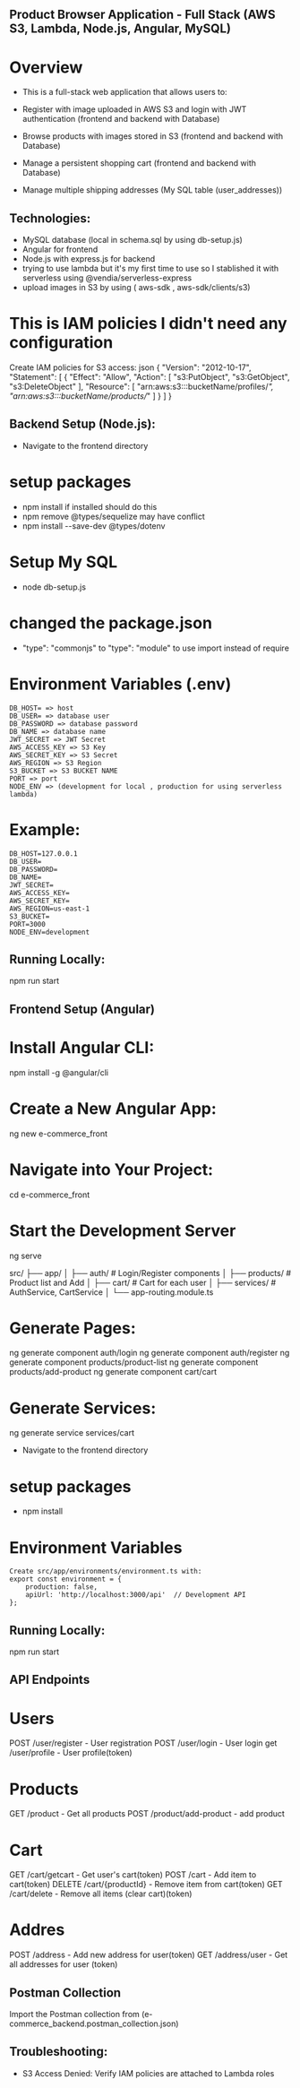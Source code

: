 ## Product Browser Application - Full Stack (AWS S3, Lambda, Node.js, Angular, MySQL)
# Overview
- This is a full-stack web application that allows users to:

- Register with image uploaded in AWS S3 and login with JWT authentication (frontend and backend with  Database)

- Browse products with images stored in S3 (frontend and backend with Database)

- Manage a persistent shopping cart (frontend and backend with Database)

- Manage multiple shipping addresses  (My SQL table (user_addresses))

## Technologies:

- MySQL database (local in schema.sql by using db-setup.js)
- Angular for frontend
- Node.js with express.js for backend 
- trying to use lambda but it's my first time to use so I stablished it with serverless using 
@vendia/serverless-express 
- upload images in S3 by using ( aws-sdk , aws-sdk/clients/s3)


# This is IAM policies I didn't need any configuration 
Create IAM policies for S3 access:
json
{
    "Version": "2012-10-17",
    "Statement": [
        {
            "Effect": "Allow",
            "Action": [
                "s3:PutObject",
                "s3:GetObject",
                "s3:DeleteObject"
            ],
            "Resource": [
                "arn:aws:s3:::bucketName/profiles/*",
                "arn:aws:s3:::bucketName/products/*"
            ]
        }
    ]
}


## Backend Setup (Node.js):
- Navigate to the frontend directory
# setup packages 
- npm install
if installed should do this 
- npm remove @types/sequelize
may have conflict
- npm install --save-dev @types/dotenv
# Setup My SQL
- node db-setup.js
# changed the package.json
- "type": "commonjs" to "type": "module" to use import instead of require
# Environment Variables (.env)
    DB_HOST= => host
    DB_USER= => database user
    DB_PASSWORD => database password
    DB_NAME => database name
    JWT_SECRET => JWT Secret 
    AWS_ACCESS_KEY => S3 Key
    AWS_SECRET_KEY => S3 Secret
    AWS_REGION => S3 Region
    S3_BUCKET => S3 BUCKET NAME
    PORT => port
    NODE_ENV => (development for local , production for using serverless lambda)
# Example:
    DB_HOST=127.0.0.1
    DB_USER=
    DB_PASSWORD=
    DB_NAME=
    JWT_SECRET=
    AWS_ACCESS_KEY=
    AWS_SECRET_KEY=
    AWS_REGION=us-east-1
    S3_BUCKET=
    PORT=3000
    NODE_ENV=development
## Running Locally:
   npm run start

## Frontend Setup (Angular)
# Install Angular CLI:
npm install -g @angular/cli
# Create a New Angular App:
ng new e-commerce_front
# Navigate into Your Project:
cd e-commerce_front
# Start the Development Server
ng serve

src/
├── app/
│   ├── auth/         # Login/Register components
│   ├── products/     # Product list and Add
│   ├── cart/         # Cart for each user
│   ├── services/     # AuthService, CartService
│   └── app-routing.module.ts


# Generate Pages:
ng generate component auth/login
ng generate component auth/register
ng generate component products/product-list
ng generate component products/add-product
ng generate component cart/cart


#  Generate Services:
ng generate service services/cart
- Navigate to the frontend directory

# setup packages 
- npm install
# Environment Variables
    Create src/app/environments/environment.ts with:
    export const environment = {
        production: false,
        apiUrl: 'http://localhost:3000/api'  // Development API
    };

## Running Locally:
   npm run start

## API Endpoints
# Users
POST /user/register - User registration
POST /user/login - User login
get /user/profile - User profile(token)

# Products
GET /product - Get all products
POST /product/add-product - add product

# Cart
GET /cart/getcart - Get user's cart(token)
POST /cart - Add item to cart(token)
DELETE /cart/{productId} - Remove item from cart(token)
GET /cart/delete - Remove all items (clear cart)(token)

# Addres
POST /address - Add new address for user(token)
GET /address/user - Get all addresses for user (token)

## Postman Collection
Import the Postman collection from (e-commerce_backend.postman_collection.json)

## Troubleshooting:
- S3 Access Denied: Verify IAM policies are attached to Lambda roles